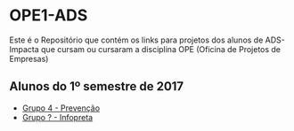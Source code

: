 # OPE1-ADS
Este é o Repositório que contém os links para projetos dos alunos de ADS-Impacta que cursam ou cursaram a disciplina OPE (Oficina de Projetos de Empresas)

## Alunos do 1º semestre de 2017
* [Grupo 4 - Prevenção](https://github.com/OSPrevencao/O.S.PREVENCAO)
* [Grupo ? - Infopreta](https://github.com/InfoPreta/OPE-project)
